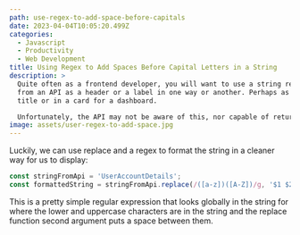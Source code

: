 ```yaml
---
path: use-regex-to-add-space-before-capitals
date: 2023-04-04T10:05:20.499Z
categories:
  - Javascript
  - Productivity
  - Web Development
title: Using Regex to Add Spaces Before Capital Letters in a String
description: >
  Quite often as a frontend developer, you will want to use a string returned
  from an API as a header or a label in one way or another. Perhaps as a tab
  title or in a card for a dashboard.

  Unfortunately, the API may not be aware of this, nor capable of returning a string formatted in a nice way to allow the label to be human-readable.
image: assets/user-regex-to-add-space.jpg
---
```

Luckily, we can use replace and a regex to format the string in a cleaner way for us to display:

```typescript
const stringFromApi = 'UserAccountDetails';
const formattedString = stringFromApi.replace(/([a-z])([A-Z])/g, '$1 $2').trim()
```

T﻿his is a pretty simple regular expression that looks globally in the string for where the lower and uppercase characters are in the string and the replace function second argument puts a space between them.